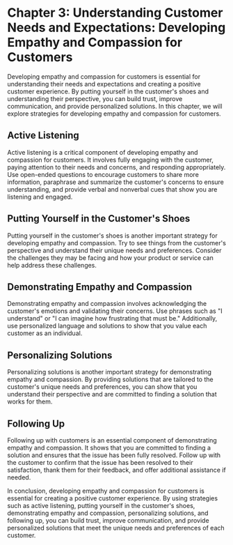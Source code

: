 Chapter 3: Understanding Customer Needs and Expectations: Developing Empathy and Compassion for Customers
=========================================================================================================

Developing empathy and compassion for customers is essential for understanding their needs and expectations and creating a positive customer experience. By putting yourself in the customer's shoes and understanding their perspective, you can build trust, improve communication, and provide personalized solutions. In this chapter, we will explore strategies for developing empathy and compassion for customers.

Active Listening
----------------

Active listening is a critical component of developing empathy and compassion for customers. It involves fully engaging with the customer, paying attention to their needs and concerns, and responding appropriately. Use open-ended questions to encourage customers to share more information, paraphrase and summarize the customer's concerns to ensure understanding, and provide verbal and nonverbal cues that show you are listening and engaged.

Putting Yourself in the Customer's Shoes
----------------------------------------

Putting yourself in the customer's shoes is another important strategy for developing empathy and compassion. Try to see things from the customer's perspective and understand their unique needs and preferences. Consider the challenges they may be facing and how your product or service can help address these challenges.

Demonstrating Empathy and Compassion
------------------------------------

Demonstrating empathy and compassion involves acknowledging the customer's emotions and validating their concerns. Use phrases such as "I understand" or "I can imagine how frustrating that must be." Additionally, use personalized language and solutions to show that you value each customer as an individual.

Personalizing Solutions
-----------------------

Personalizing solutions is another important strategy for demonstrating empathy and compassion. By providing solutions that are tailored to the customer's unique needs and preferences, you can show that you understand their perspective and are committed to finding a solution that works for them.

Following Up
------------

Following up with customers is an essential component of demonstrating empathy and compassion. It shows that you are committed to finding a solution and ensures that the issue has been fully resolved. Follow up with the customer to confirm that the issue has been resolved to their satisfaction, thank them for their feedback, and offer additional assistance if needed.

In conclusion, developing empathy and compassion for customers is essential for creating a positive customer experience. By using strategies such as active listening, putting yourself in the customer's shoes, demonstrating empathy and compassion, personalizing solutions, and following up, you can build trust, improve communication, and provide personalized solutions that meet the unique needs and preferences of each customer.
